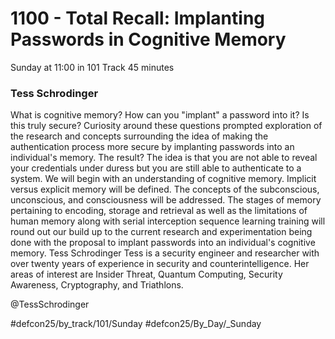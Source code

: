 # 1100 - Total Recall: Implanting Passwords in Cognitive Memory
Sunday at 11:00 in 101 Track
45 minutes
### Tess Schrodinger
What is cognitive memory? How can you "implant" a password into it? Is this truly secure? Curiosity around these questions prompted exploration of the research and concepts surrounding the idea of making the authentication process more secure by implanting passwords into an individual's memory. The result? The idea is that you are not able to reveal your credentials under duress but you are still able to authenticate to a system. We will begin with an understanding of cognitive memory. Implicit versus explicit memory will be defined. The concepts of the subconscious, unconscious, and consciousness will be addressed. The stages of memory pertaining to encoding, storage and retrieval as well as the limitations of human memory along with serial interception sequence learning training will round out our build up to the current research and experimentation being done with the proposal to implant passwords into an individual's cognitive memory.
Tess Schrodinger
Tess is a security engineer and researcher with over twenty years of experience in security and counterintelligence. Her areas of interest are Insider Threat, Quantum Computing, Security Awareness, Cryptography, and Triathlons.

@TessSchrodinger

#defcon25/by_track/101/Sunday #defcon25/By_Day/_Sunday
